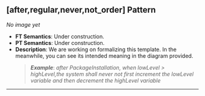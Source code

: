 ## [after,regular,never,not_order] Pattern
_No image yet_
 * **FT Semantics**: Under construction.
 * **PT Semantics**: Under construction.
 * **Description**: We are working on formalizing this template. In the meanwhile, you can see its intended meaning in the diagram provided.
   > **_Example_**: _after PackageInstallation,  when lowLevel > highLevel,the system shall never not first  increment the lowLevel variable and then  decrement the highLevel variable_   
***
